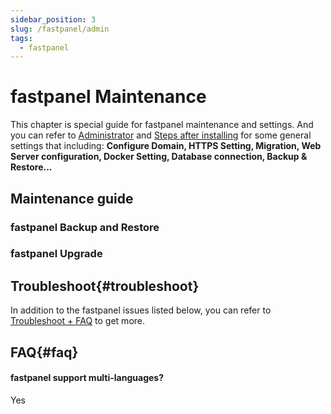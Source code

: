 ```yaml
---
sidebar_position: 3
slug: /fastpanel/admin
tags:
  - fastpanel
---
```



# fastpanel Maintenance

This chapter is special guide for fastpanel maintenance and settings. And you can refer to [Administrator](../administrator) and [Steps after installing](../install/setup) for some general settings that including: **Configure Domain, HTTPS Setting, Migration, Web Server configuration, Docker Setting, Database connection, Backup & Restore...**  

## Maintenance guide

### fastpanel Backup and Restore

### fastpanel Upgrade

## Troubleshoot{#troubleshoot}

In addition to the fastpanel issues listed below, you can refer to [Troubleshoot + FAQ](../troubleshoot) to get more.  

## FAQ{#faq}

#### fastpanel support multi-languages?

Yes


